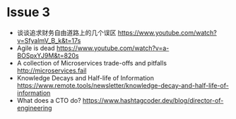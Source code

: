 # Issue 3

- 谈谈追求财务自由道路上的几个误区 https://www.youtube.com/watch?v=SfyalmV_B_k&t=17s
- Agile is dead https://www.youtube.com/watch?v=a-BOSpxYJ9M&t=820s
- A collection of Microservices trade-offs and pitfalls http://microservices.fail
- Knowledge Decays and Half-life of Information https://www.remote.tools/newsletter/knowledge-decay-and-half-life-of-information
- What does a CTO do? https://www.hashtagcoder.dev/blog/director-of-engineering
